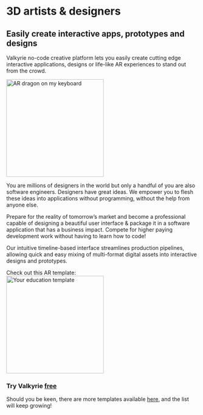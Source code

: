 # 3D artists & designers
## Easily create interactive apps, prototypes and designs

Valkyrie no-code creative platform lets you easily create cutting edge interactive applications, designs or life-like AR experiences to stand out from the crowd.  

<img src= "https://cdn2.talansoft.com/ftp/img/tutorial_sample_images/ios-dragon_on_keyboard-Iphone-5.5b-v2.png" alt="AR dragon on my keyboard" width="256"></a>  

You are millions of designers in the world but only a handful of you are also software engineers. Designers have great ideas. We empower you to flesh these ideas into applications without programming, without the help from anyone else.  

Prepare for the reality of tomorrow’s market and become a professional capable of designing a beautiful user interface & package it in a software application that has a business impact. Compete for higher paying development work without having to learn how to code!    

Our intuitive timeline-based interface streamlines production pipelines, allowing quick and easy mixing of multi-format digital assets into interactive designs and prototypes.  

Check out this AR template:  
<a href="https://www.talansoft.com/md/docs/VlkSamples/ar-dragon"><img src= "https://cdn2.talansoft.com/ftp/img/www/Dragon-AR-3.png" alt="Your education template" width="256"></a>  
### Try Valkyrie [**free**](https://www.talansoft.com/vlk/downloads)  

Should you be keen, there are more templates available [here](https://www.talansoft.com/md/docs/home#_Samples_), and the list will keep growing!